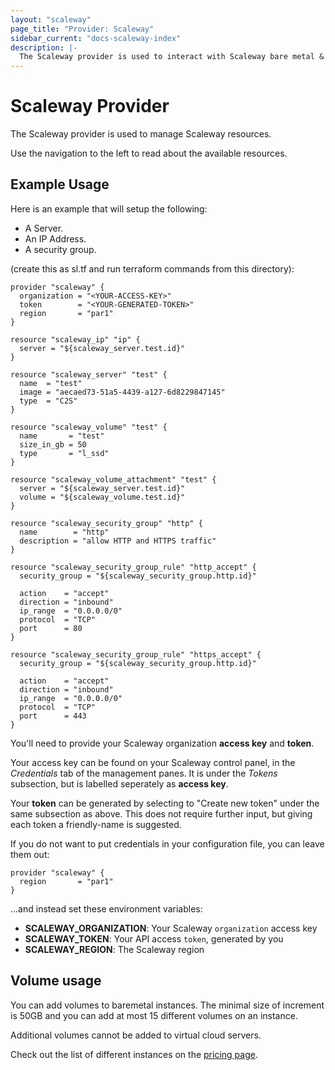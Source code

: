 ```yaml
---
layout: "scaleway"
page_title: "Provider: Scaleway"
sidebar_current: "docs-scaleway-index"
description: |-
  The Scaleway provider is used to interact with Scaleway bare metal & VPS provider.
---
```


# Scaleway Provider

The Scaleway provider is used to manage Scaleway resources.

Use the navigation to the left to read about the available resources.

## Example Usage

Here is an example that will setup the following:
+ A Server.
+ An IP Address.
+ A security group.

(create this as sl.tf and run terraform commands from this directory):

```hcl
provider "scaleway" {
  organization = "<YOUR-ACCESS-KEY>"
  token        = "<YOUR-GENERATED-TOKEN>"
  region       = "par1"
}

resource "scaleway_ip" "ip" {
  server = "${scaleway_server.test.id}"
}

resource "scaleway_server" "test" {
  name  = "test"
  image = "aecaed73-51a5-4439-a127-6d8229847145"
  type  = "C2S"
}

resource "scaleway_volume" "test" {
  name       = "test"
  size_in_gb = 50
  type       = "l_ssd"
}

resource "scaleway_volume_attachment" "test" {
  server = "${scaleway_server.test.id}"
  volume = "${scaleway_volume.test.id}"
}

resource "scaleway_security_group" "http" {
  name        = "http"
  description = "allow HTTP and HTTPS traffic"
}

resource "scaleway_security_group_rule" "http_accept" {
  security_group = "${scaleway_security_group.http.id}"

  action    = "accept"
  direction = "inbound"
  ip_range  = "0.0.0.0/0"
  protocol  = "TCP"
  port      = 80
}

resource "scaleway_security_group_rule" "https_accept" {
  security_group = "${scaleway_security_group.http.id}"

  action    = "accept"
  direction = "inbound"
  ip_range  = "0.0.0.0/0"
  protocol  = "TCP"
  port      = 443
}
```

You'll need to provide your Scaleway organization **access key** and **token**.

Your access key can be found on your Scaleway control panel, in the *Credentials* 
tab of the management panes. It is under the *Tokens* subsection, but is labelled 
seperately as **access key**.

Your **token** can be generated by selecting to "Create new token" under the same
subsection as above. This does not require further input, but giving each token a 
friendly-name is suggested.

If you do not want to put credentials in your configuration file,
you can leave them out:

```
provider "scaleway" {
  region       = "par1"
}
```

...and instead set these environment variables:

- **SCALEWAY_ORGANIZATION**: Your Scaleway `organization` access key
- **SCALEWAY_TOKEN**: Your API access `token`, generated by you
- **SCALEWAY_REGION**: The Scaleway region

## Volume usage

You can add volumes to baremetal instances.
The minimal size of increment is 50GB and you can add at most 15 different volumes on an instance.

Additional volumes cannot be added to virtual cloud servers.

Check out the list of different instances on the [pricing page](https://www.scaleway.com/pricing).
